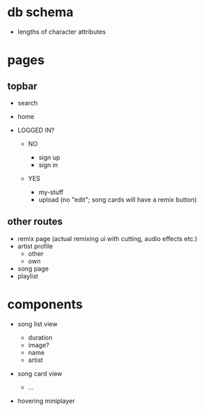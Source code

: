 # db schema

- lengths of character attributes

# pages

## topbar
- search
- home

- LOGGED IN?
    - NO
        - sign up
        - sign in

    - YES
        - my-stuff
        - upload (no "edit"; song cards will have a remix button)

## other routes
- remix page (actual remixing ui with cutting, audio effects etc.)
- artist profile
    - other
    - own
- song page
- playlist


# components

- song list view
    - duration
    - image?
    - name
    - artist

- song card view
    - ...

- hovering miniplayer